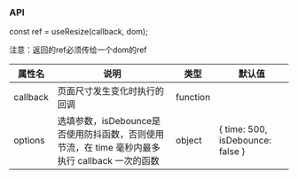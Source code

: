 ### API

const ref = useResize(callback, dom);

注意：返回的ref必须传给一个dom的ref

| 属性名      | 说明                                                           | 类型       | 默认值                              |
|----------|--------------------------------------------------------------|----------|----------------------------------|
| callback | 页面尺寸发生变化时执行的回调                                               | function |                                  |
| options  | 选填参数，isDebounce是否使用防抖函数，否则使用节流，在 time 毫秒内最多执行 callback 一次的函数 | object   | { time: 500, isDebounce: false } |
